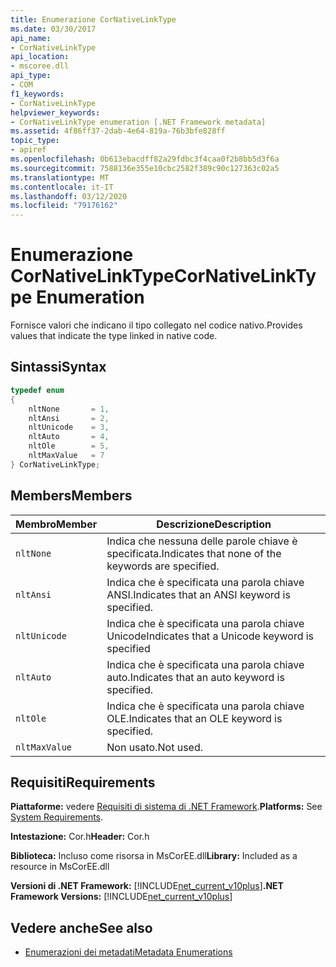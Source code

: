 ```yaml
---
title: Enumerazione CorNativeLinkType
ms.date: 03/30/2017
api_name:
- CorNativeLinkType
api_location:
- mscoree.dll
api_type:
- COM
f1_keywords:
- CorNativeLinkType
helpviewer_keywords:
- CorNativeLinkType enumeration [.NET Framework metadata]
ms.assetid: 4f86ff37-2dab-4e64-819a-76b3bfe828ff
topic_type:
- apiref
ms.openlocfilehash: 0b613ebacdff82a29fdbc3f4caa0f2b8bb5d3f6a
ms.sourcegitcommit: 7588136e355e10cbc2582f389c90c127363c02a5
ms.translationtype: MT
ms.contentlocale: it-IT
ms.lasthandoff: 03/12/2020
ms.locfileid: "79176162"
---
```

# <a name="cornativelinktype-enumeration"></a><span data-ttu-id="60c55-102">Enumerazione CorNativeLinkType</span><span class="sxs-lookup"><span data-stu-id="60c55-102">CorNativeLinkType Enumeration</span></span>
<span data-ttu-id="60c55-103">Fornisce valori che indicano il tipo collegato nel codice nativo.</span><span class="sxs-lookup"><span data-stu-id="60c55-103">Provides values that indicate the type linked in native code.</span></span>  
  
## <a name="syntax"></a><span data-ttu-id="60c55-104">Sintassi</span><span class="sxs-lookup"><span data-stu-id="60c55-104">Syntax</span></span>  
  
```cpp  
typedef enum
{  
    nltNone       = 1,  
    nltAnsi       = 2,  
    nltUnicode    = 3,  
    nltAuto       = 4,  
    nltOle        = 5,  
    nltMaxValue   = 7  
} CorNativeLinkType;  
```  
  
## <a name="members"></a><span data-ttu-id="60c55-105">Members</span><span class="sxs-lookup"><span data-stu-id="60c55-105">Members</span></span>  
  
|<span data-ttu-id="60c55-106">Membro</span><span class="sxs-lookup"><span data-stu-id="60c55-106">Member</span></span>|<span data-ttu-id="60c55-107">Descrizione</span><span class="sxs-lookup"><span data-stu-id="60c55-107">Description</span></span>|  
|------------|-----------------|  
|`nltNone`|<span data-ttu-id="60c55-108">Indica che nessuna delle parole chiave è specificata.</span><span class="sxs-lookup"><span data-stu-id="60c55-108">Indicates that none of the keywords are specified.</span></span>|  
|`nltAnsi`|<span data-ttu-id="60c55-109">Indica che è specificata una parola chiave ANSI.</span><span class="sxs-lookup"><span data-stu-id="60c55-109">Indicates that an ANSI keyword is specified.</span></span>|  
|`nltUnicode`|<span data-ttu-id="60c55-110">Indica che è specificata una parola chiave Unicode</span><span class="sxs-lookup"><span data-stu-id="60c55-110">Indicates that a Unicode keyword is specified</span></span>|  
|`nltAuto`|<span data-ttu-id="60c55-111">Indica che è specificata una parola chiave auto.</span><span class="sxs-lookup"><span data-stu-id="60c55-111">Indicates that an auto keyword is specified.</span></span>|  
|`nltOle`|<span data-ttu-id="60c55-112">Indica che è specificata una parola chiave OLE.</span><span class="sxs-lookup"><span data-stu-id="60c55-112">Indicates that an OLE keyword is specified.</span></span>|  
|`nltMaxValue`|<span data-ttu-id="60c55-113">Non usato.</span><span class="sxs-lookup"><span data-stu-id="60c55-113">Not used.</span></span>|  
  
## <a name="requirements"></a><span data-ttu-id="60c55-114">Requisiti</span><span class="sxs-lookup"><span data-stu-id="60c55-114">Requirements</span></span>  
 <span data-ttu-id="60c55-115">**Piattaforme:** vedere [Requisiti di sistema di .NET Framework](../../../../docs/framework/get-started/system-requirements.md).</span><span class="sxs-lookup"><span data-stu-id="60c55-115">**Platforms:** See [System Requirements](../../../../docs/framework/get-started/system-requirements.md).</span></span>  
  
 <span data-ttu-id="60c55-116">**Intestazione:** Cor.h</span><span class="sxs-lookup"><span data-stu-id="60c55-116">**Header:** Cor.h</span></span>  
  
 <span data-ttu-id="60c55-117">**Biblioteca:** Incluso come risorsa in MsCorEE.dll</span><span class="sxs-lookup"><span data-stu-id="60c55-117">**Library:** Included as a resource in MsCorEE.dll</span></span>  
  
 <span data-ttu-id="60c55-118">**Versioni di .NET Framework:** [!INCLUDE[net_current_v10plus](../../../../includes/net-current-v10plus-md.md)]</span><span class="sxs-lookup"><span data-stu-id="60c55-118">**.NET Framework Versions:** [!INCLUDE[net_current_v10plus](../../../../includes/net-current-v10plus-md.md)]</span></span>  
  
## <a name="see-also"></a><span data-ttu-id="60c55-119">Vedere anche</span><span class="sxs-lookup"><span data-stu-id="60c55-119">See also</span></span>

- [<span data-ttu-id="60c55-120">Enumerazioni dei metadati</span><span class="sxs-lookup"><span data-stu-id="60c55-120">Metadata Enumerations</span></span>](../../../../docs/framework/unmanaged-api/metadata/metadata-enumerations.md)
